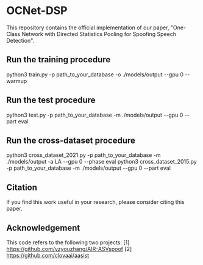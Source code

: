 # OCNet-DSP
This repository contains the official implementation of our paper, "One-Class Network with Directed Statistics Pooling for Spoofing Speech Detection".

## Run the training procedure
python3 train.py -p path_to_your_database -o ./models/output  --gpu 0 --warmup

## Run the test procedure
python3 test.py -p path_to_your_database -m ./models/output --gpu 0 --part eval

## Run the cross-dataset procedure
python3 cross_dataset_2021.py -p path_to_your_database -m ./models/output -a LA --gpu 0 --phase eval
python3 cross_dataset_2015.py -p path_to_your_database -m ./models/output --gpu 0 --part eval


## Citation
If you find this work useful in your research, please consider citing this paper.

## Acknowledgement
This code refers to the following two projects:
[1] https://github.com/yzyouzhang/AIR-ASVspoof
[2] https://github.com/clovaai/aasist

